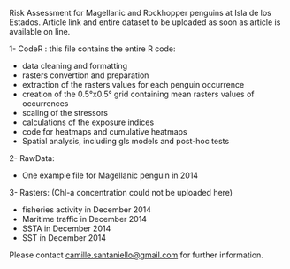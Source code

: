 Risk Assessment for Magellanic and Rockhopper penguins at Isla de los Estados. 
Article link  and entire dataset to be uploaded as soon as article is available on line. 

1- CodeR : this file contains the entire R code: 
  - data cleaning and formatting 
  - rasters convertion and preparation
  - extraction of the rasters values for each penguin occurrence
  - creation of the 0.5°x0.5° grid containing mean rasters values of occurrences
  - scaling of the stressors
  - calculations of the exposure indices
  - code for heatmaps and cumulative heatmaps
  - Spatial analysis, including gls models and post-hoc tests

2- RawData: 
  - One example file for Magellanic penguin in 2014

3- Rasters: (Chl-a concentration could not be uploaded here)
  - fisheries activity in December 2014
  - Maritime traffic in December 2014
  - SSTA in December 2014
  - SST in December 2014 

Please contact camille.santaniello@gmail.com for further information. 
